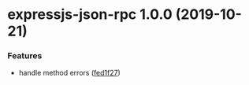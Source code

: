 # expressjs-json-rpc 1.0.0 (2019-10-21)


### Features

* handle method errors ([fed1f27](https://github.com/qiwi/json-rpc/commit/fed1f27))
